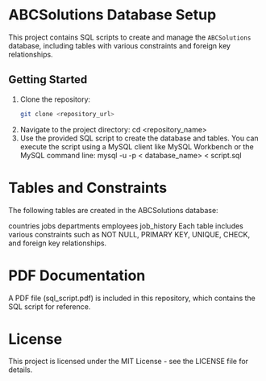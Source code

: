 # ABCSolutions Database Setup

This project contains SQL scripts to create and manage the `ABCSolutions` database, including tables with various constraints and foreign key relationships.

## Getting Started

1. Clone the repository:
   ```sh
   git clone <repository_url>
   
2. Navigate to the project directory:
   cd <repository_name>
3. Use the provided SQL script to create the database and tables.
   You can execute the script using a MySQL client like MySQL
   Workbench or the MySQL command line:
   mysql -u <username> -p < database_name> < script.sql
   
# Tables and Constraints
The following tables are created in the ABCSolutions database:

countries
jobs
departments
employees
job_history
Each table includes various constraints such as NOT NULL, PRIMARY KEY, UNIQUE, CHECK, and foreign key relationships.

# PDF Documentation
 A PDF file (sql_script.pdf) is included in this repository, which contains the SQL script for reference.

# License
This project is licensed under the MIT License - see the LICENSE file for details.



